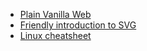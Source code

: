 - [Plain Vanilla Web](https://plainvanillaweb.com)
- [Friendly introduction to SVG](https://www.joshwcomeau.com/svg/friendly-introduction-to-svg/)
- [Linux cheatsheet](https://cht.sh/)

